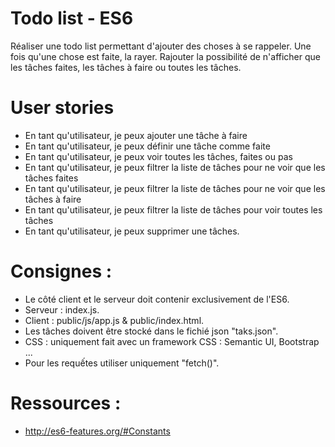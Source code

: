 # Todo list - ES6
Réaliser une todo list permettant d'ajouter des choses à se rappeler. Une fois qu'une chose est faite, la rayer. Rajouter la possibilité de n'afficher que les tâches faites, les tâches à faire ou toutes les tâches.

# User stories
* En tant qu'utilisateur, je peux ajouter une tâche à faire
* En tant qu'utilisateur, je peux définir une tâche comme faite
* En tant qu'utilisateur, je peux voir toutes les tâches, faites ou pas
* En tant qu'utilisateur, je peux filtrer la liste de tâches pour ne voir que les tâches faites
* En tant qu'utilisateur, je peux filtrer la liste de tâches pour ne voir que les tâches à faire
* En tant qu'utilisateur, je peux filtrer la liste de tâches pour voir toutes les tâches
* En tant qu'utilisateur, je peux supprimer une tâches.



# Consignes :

* Le côté client et le serveur doit contenir exclusivement de l'ES6.
* Serveur : index.js.
* Client : public/js/app.js & public/index.html.
* Les tâches doivent être stocké dans le fichié json "taks.json".
* CSS : uniquement fait avec un framework CSS : Semantic UI, Bootstrap ...
* Pour les requếtes utiliser uniquement "fetch()".

# Ressources :
* http://es6-features.org/#Constants
